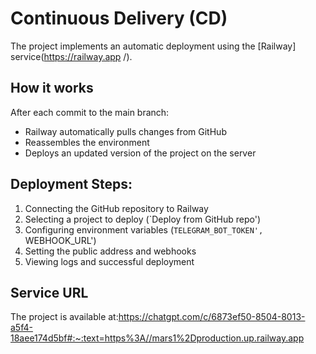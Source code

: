 # Continuous Delivery (CD)

The project implements an automatic deployment using the [Railway] service(https://railway.app /).

## How it works

After each commit to the main branch:
- Railway automatically pulls changes from GitHub
- Reassembles the environment
- Deploys an updated version of the project on the server

## Deployment Steps:

1. Connecting the GitHub repository to Railway
2. Selecting a project to deploy (`Deploy from GitHub repo')
3. Configuring environment variables (`TELEGRAM_BOT_TOKEN', `WEBHOOK_URL')
4. Setting the public address and webhooks
5. Viewing logs and successful deployment

## Service URL

The project is available at:https://chatgpt.com/c/6873ef50-8504-8013-a5f4-18aee174d5bf#:~:text=https%3A//mars1%2Dproduction.up.railway.app
